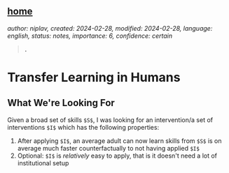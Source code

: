 [home](./index.md)
------------------

*author: niplav, created: 2024-02-28, modified: 2024-02-28, language: english, status: notes, importance: 6, confidence: certain*

> __.__

Transfer Learning in Humans
============================

What We're Looking For
-----------------------

Given a broad set of skills `$S$`, I was looking for an intervention/a
set of interventions `$I$` which has the following properties:

1. After applying `$I$`, an average adult can now learn skills from `$S$` is on average much faster counterfactually to not having applied `$I$`
2. Optional: `$I$` is *relatively* easy to apply, that is it doesn't need a lot of institutional setup
